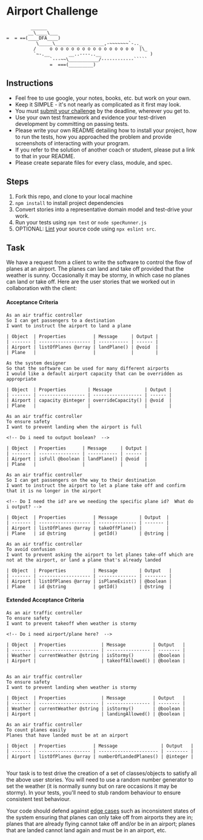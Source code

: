 Airport Challenge
=================

```
         ______
        __\____\___
=  = ==(____DFA____)
           \_____\__________________,-~~~~~~~`-.._
          /     o o o o o o o o o o o o o o o o  |\_
          `~-.__       __..----..__                  )
                `---~~\___________/------------`````
                =  ===(_________)

```

Instructions
---------

* Feel free to use google, your notes, books, etc. but work on your own.
* Keep it SIMPLE - it's not nearly as complicated as it first may look.
* You must [submit your challenge](https://airtable.com/shrUGm2T8TYCFAmjN) by the deadline, wherever you get to.
* Use your own test framework and evidence your test-driven development by committing on passing tests.
* Please write your own README detailing how to install your project, how to run the tests, how you approached the problem and provide screenshots of interacting with your program.
* If you refer to the solution of another coach or student, please put a link to that in your README.
* Please create separate files for every class, module, and spec.

Steps
-------

1. Fork this repo, and clone to your local machine
2. `npm install` to install project dependencies
3. Convert stories into a representative domain model and test-drive your work.
4. Run your tests using `npm test` or `node specRunner.js`
5. OPTIONAL: [Lint](https://eslint.org/docs/user-guide/getting-started) your source code using `npx eslint src`.

Task
-----

We have a request from a client to write the software to control the flow of planes at an airport. The planes can land and take off provided that the weather is sunny. Occasionally it may be stormy, in which case no planes can land or take off.  Here are the user stories that we worked out in collaboration with the client:

#### Acceptance Criteria
```
As an air traffic controller
So I can get passengers to a destination
I want to instruct the airport to land a plane

| Object  | Properties          | Message     | Output |
| ------- | ------------------- | ----------- | ------ |
| Airport | listOfPlanes @array | landPlane() | @void  |
| Plane   |                     |             |        |

As the system designer
So that the software can be used for many different airports
I would like a default airport capacity that can be overridden as appropriate

| Object  | Properties        | Message            | Output |
| ------- | ----------------- | ------------------ | ------ |
| Airport | capacity @integer | overrideCapacity() | @void  |
| Plane   |                   |                    |        |

As an air traffic controller
To ensure safety
I want to prevent landing when the airport is full

<!-- Do i need to output boolean?  -->

| Object  | Properties      | Message     | Output |
| ------- | --------------- | ----------- | ------ |
| Airport | isFull @boolean | landPlane() | @void  |
| Plane   |                 |             |        |

As an air traffic controller
So I can get passengers on the way to their destination
I want to instruct the airport to let a plane take off and confirm that it is no longer in the airport

<!-- Do I need the id? are we needing the specific plane id?  What do i output? -->

| Object  | Properties          | Message        | Output  |
| ------- | ------------------- | -------------- | ------- |
| Airport | listOfPlanes @array | takeOffPlane() |         |
| Plane   | id @string          | getId()        | @string |

As an air traffic controller
To avoid confusion
I want to prevent asking the airport to let planes take-off which are not at the airport, or land a plane that's already landed

| Object  | Properties          | Message        | Output   |
| ------- | ------------------- | -------------- | -------- |
| Airport | listOfPlanes @array | isPlaneExist() | @boolean |
| Plane   | id @string          | getId()        | @string  |

```

#### Extended Acceptance Criteria
```
As an air traffic controller
To ensure safety
I want to prevent takeoff when weather is stormy

<!-- Do i need airport/plane here?  -->

| Object  | Properties             | Message          | Output   |
| ------- | ---------------------- | ---------------- | -------- |
| Weather | currentWeather @string | isStormy()       | @boolean |
| Airport |                        | takeoffAllowed() | @boolean |


As an air traffic controller
To ensure safety
I want to prevent landing when weather is stormy

| Object  | Properties             | Message          | Output   |
| ------- | ---------------------- | ---------------- | -------- |
| Weather | currentWeather @string | isStormy()       | @boolean |
| Airport |                        | landingAllowed() | @boolean |

As an air traffic controller
To count planes easily
Planes that have landed must be at an airport

| Object  | Properties          | Message                | Output   |
| ------- | ------------------- | ---------------------- | -------- |
| Airport | listOfPlanes @array | numberOfLandedPlanes() | @integer |


```

Your task is to test drive the creation of a set of classes/objects to satisfy all the above user stories. You will need to use a random number generator to set the weather (it is normally sunny but on rare occasions it may be stormy). In your tests, you'll need to stub random behaviour to ensure consistent test behaviour.

Your code should defend against [edge cases](http://programmers.stackexchange.com/questions/125587/what-are-the-difference-between-an-edge-case-a-corner-case-a-base-case-and-a-b) such as inconsistent states of the system ensuring that planes can only take off from airports they are in; planes that are already flying cannot take off and/or be in an airport; planes that are landed cannot land again and must be in an airport, etc.
